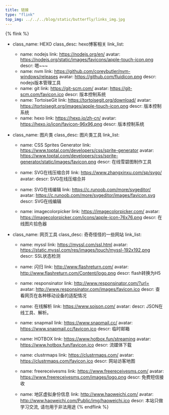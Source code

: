 ```yaml
---
title: 链接
type: "flink"
top_img: ../../../blog/static/butterfly/links_img.jpg
---
```


{% flink %}
- class_name: HEXO
  class_desc: hexo博客相关
  link_list:
    - name: nodejs
      link: https://nodejs.org/en/
      avatar: https://nodejs.org/static/images/favicons/apple-touch-icon.png
      descr: 嗯~~~
    - name: nvm
      link: https://github.com/coreybutler/nvm-windows/releases
      avatar: https://github.com/fluidicon.png
      descr: nodejs版本管理工具
    - name: git
      link: https://git-scm.com/
      avatar: https://git-scm.com/favicon.ico
      descr: 版本控制系统
    - name: TortoiseGit
      link: https://tortoisegit.org/download/
      avatar: https://tortoisegit.org/images/apple-touch-icon.png
      descr: 版本控制系统
    - name: hexo
      link: https://hexo.io/zh-cn/
      avatar: https://hexo.io/icon/favicon-96x96.png
      descr: 版本控制系统

- class_name: 图片类
  class_desc: 图片类工具
  link_list:
    - name: CSS Sprites Generator
      link: https://www.toptal.com/developers/css/sprite-generator
      avatar: https://www.toptal.com/developers/css/sprite-generator/static/images/favicon.png
      descr: 在线雪碧图制作工具

    - name: SVG在线压缩合并
      link: https://www.zhangxinxu.com/sp/svgo/
      avatar: 
      descr: SVG在线压缩合并
      
    - name: SVG在线编辑
      link: https://c.runoob.com/more/svgeditor/
      avatar: https://c.runoob.com/more/svgeditor/images/favicon.svg
      descr: SVG在线编辑
      
    - name: imagecolorpicker
      link: https://imagecolorpicker.com/
      avatar: https://imagecolorpicker.com/icons/apple-icon-76x76.png
      descr: 在线图片拾色器

- class_name: 网页工具
  class_desc: 奇奇怪怪的一些网站
  link_list:
    - name: myssl
      link: https://myssl.com/ssl.html
      avatar: https://static.myssl.com/res/images/touch/myssl-192x192.png
      descr: SSL状态检测

    - name: 闪归
      link: http://www.flashreturn.com/
      avatar: http://www.flashreturn.com/Content/logo.png
      descr: flash转换为H5

    - name: responsinator
      link: http://www.responsinator.com/?url=
      avatar: http://www.responsinator.com/images/favicon.ico
      descr: 查看网页在各种移动设备的适配情况

    - name: 在线解析
      link: https://www.sojson.com/
      avatar: 
      descr: JSON在线工具、解析。
      
    - name: snapmail
      link: https://www.snapmail.cc/
      avatar: https://www.snapmail.cc/favicon.ico
      descr: 临时邮箱
      
    - name: HOTBOX
      link: https://www.hotbox.fun/streaming
      avatar: https://www.hotbox.fun/favicon.ico
      descr: 流媒体下载
      
    - name: clustrmaps
      link: https://clustrmaps.com/
      avatar: https://clustrmaps.com/favicon.ico
      descr: 网站访客地图
      
    - name: freereceivesms
      link: https://www.freereceivesms.com/
      avatar: https://www.freereceivesms.com/images/logo.png
      descr: 免费短信接收
      
    - name: 地区虚拟身份信息
      link: http://www.haoweichi.com/
      avatar: http://www.haoweichi.com/Public/img/haoweichi.ico
      descr: 本站只做学习交流, 请勿用于非法用途
{% endflink %}